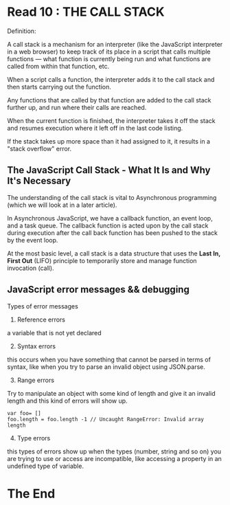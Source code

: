 # Read 10 : THE CALL STACK

Definition:

A call stack is a mechanism for an interpreter (like the JavaScript interpreter in a web browser) to keep track of its place in a script that calls multiple functions — what function is currently being run and what functions are called from within that function, etc.

When a script calls a function, the interpreter adds it to the call stack and then starts carrying out the function.


Any functions that are called by that function are added to the call stack further up, and run where their calls are reached.


When the current function is finished, the interpreter takes it off the stack and resumes execution where it left off in the last code listing.


If the stack takes up more space than it had assigned to it, it results in a "stack overflow" error.


## The JavaScript Call Stack - What It Is and Why It's Necessary

The understanding of the call stack is vital to Asynchronous programming (which we will look at in a later article).

In Asynchronous JavaScript, we have a callback function, an event loop, and a task queue. The callback function is acted upon by the call stack during execution after the call back function has been pushed to the stack by the event loop.


At the most basic level, a call stack is a data structure that uses the **Last In, First Out** (LIFO) principle to temporarily store and manage function invocation (call).

## JavaScript error messages && debugging

Types of error messages

1. Reference errors

a variable that is not yet declared

2. Syntax errors

this occurs when you have something that cannot be parsed in terms of syntax, like when you try to parse an invalid object using JSON.parse.

3. Range errors

Try to manipulate an object with some kind of length and give it an invalid length and this kind of errors will show up.

```
var foo= []
foo.length = foo.length -1 // Uncaught RangeError: Invalid array length
```

4. Type errors

this types of errors show up when the types (number, string and so on) you are trying to use or access are incompatible, like accessing a property in an undefined type of variable.



# The End

